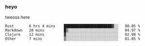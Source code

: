 ### heyo
tweoss here

<!--START_SECTION:waka-->

```text
Rust       6 hrs 4 mins    ██████████████████████▓░░   90.05 %
Markdown   20 mins         █▒░░░░░░░░░░░░░░░░░░░░░░░   04.97 %
Clojure    12 mins         ▓░░░░░░░░░░░░░░░░░░░░░░░░   02.98 %
Other      7 mins          ▒░░░░░░░░░░░░░░░░░░░░░░░░   01.85 %
```

<!--END_SECTION:waka-->

<!--
**Tweoss/tweoss** is a ✨ _special_ ✨ repository because its `README.md` (this file) appears on your GitHub profile.

Here are some ideas to get you started:

- 🔭 I’m currently working on ...
- 🌱 I’m currently learning ...
- 👯 I’m looking to collaborate on ...
- 🤔 I’m looking for help with ...
- 💬 Ask me about ...
- 📫 How to reach me: ...
- 😄 Pronouns: ...
- ⚡ Fun fact: ...
-->
